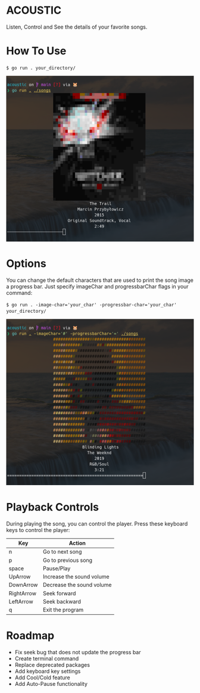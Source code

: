 # ACOUSTIC
Listen, Control and See the details of your favorite songs.

# How To Use
`$ go run . your_directory/`

![alt text](images/Screenshot%20from%202024-03-27%2002-37-23.png)

# Options
You can change the default characters that are used to print the song image a progress bar. Just specify imageChar and progressbarChar flags in your command:

`$ go run . -image-char='your_char' -progressbar-char='your_char' your_directory/`

![alt text](images/Screenshot%20from%202024-03-27%2002-44-06.png)

# Playback Controls
During playing the song, you can control the player. Press these keyboard keys to control the player:

| Key         | Action                    |
| ----------- | ------------------------- |
| n           | Go to next song           |
| p           | Go to previous song       |
| space       | Pause/Play                |
| UpArrow     | Increase the sound volume |
| DownArrow   | Decrease the sound volume |
| RightArrow  | Seek forward              |
| LeftArrow   | Seek backward             |
| q           | Exit the program          |

# Roadmap
- Fix seek bug that does not update the progress bar
- Create terminal command
- Replace deprecated packages
- Add keyboard key settings
- Add Cool/Cold feature
- Add Auto-Pause functionality